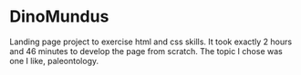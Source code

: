 # DinoMundus

Landing page project to exercise html and css skills. It took exactly 2 hours and 46 minutes to develop the page from scratch. The topic I chose was one I like, paleontology.
